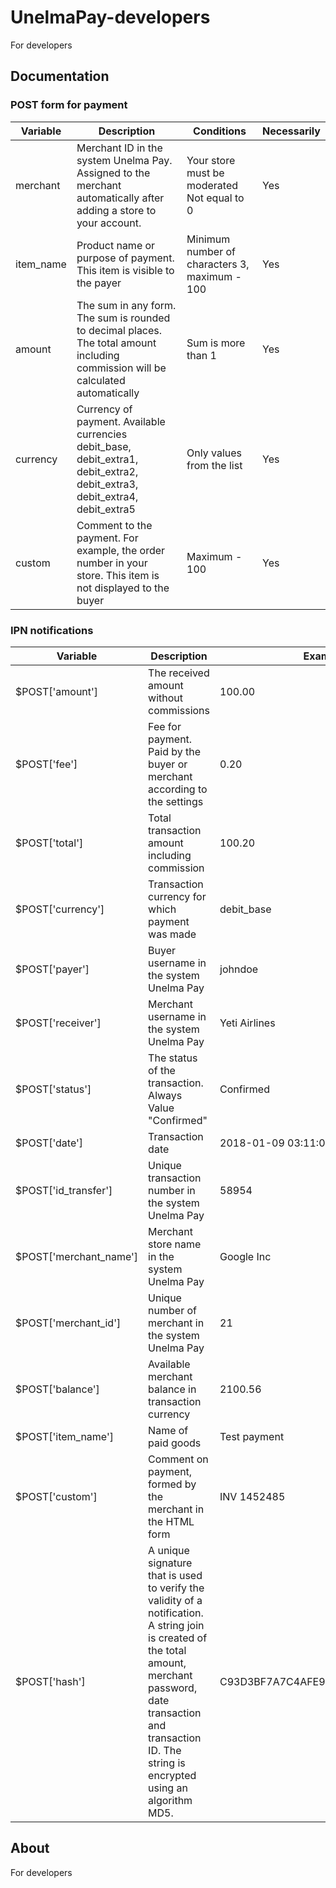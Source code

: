 # UnelmaPay-developers

For developers

## Documentation

### POST form for payment

| Variable | Description | Conditions | Necessarily |
| -- | -- | -- | -- |
| merchant | Merchant ID in the system Unelma Pay. Assigned to the merchant automatically after adding a store to your account. | Your store must be moderated Not equal to 0 | Yes |
| item_name | Product name or purpose of payment. This item is visible to the payer | Minimum number of characters 3, maximum - 100 | Yes |
| amount | The sum in any form. The sum is rounded to decimal places. The total amount including commission will be calculated automatically | Sum is more than 1 | Yes |
| currency | Currency of payment. Available currencies debit_base, debit_extra1, debit_extra2, debit_extra3, debit_extra4, debit_extra5 | Only values from the list | Yes |
| custom | Comment to the payment. For example, the order number in your store. This item is not displayed to the buyer | Maximum - 100 | Yes |

### IPN notifications

| Variable | Description | Example |
| -- | -- | -- |
| $POST['amount'] | The received amount without commissions | 100.00 |
| $POST['fee'] | Fee for payment. Paid by the buyer or merchant according to the settings | 0.20 |
| $POST['total'] | Total transaction amount including commission | 100.20 |
| $POST['currency'] | Transaction currency for which payment was made | debit_base |
| $POST['payer'] | Buyer username in the system Unelma Pay | johndoe |
| $POST['receiver'] | Merchant username in the system Unelma Pay | Yeti Airlines |
| $POST['status'] | The status of the transaction. Always Value "Confirmed" | Confirmed |
| $POST['date'] | Transaction date | 2018-01-09 03:11:07 |
| $POST['id_transfer'] | Unique transaction number in the system Unelma Pay | 58954 |
| $POST['merchant_name'] | Merchant store name in the system Unelma Pay | Google Inc |
| $POST['merchant_id'] | Unique number of merchant in the system Unelma Pay | 21 |
| $POST['balance'] | Available merchant balance in transaction currency | 2100.56 |
| $POST['item_name'] | Name of paid goods | Test payment |
| $POST['custom'] | Comment on payment, formed by the merchant in the HTML form | INV 1452485 |
| $POST['hash'] | A unique signature that is used to verify the validity of a notification. A string join is created of the total amount, merchant password, date transaction and transaction ID. The string is encrypted using an algorithm MD5. | C93D3BF7A7C4AFE94B64E30C2CE39F4F |

## About

For developers
